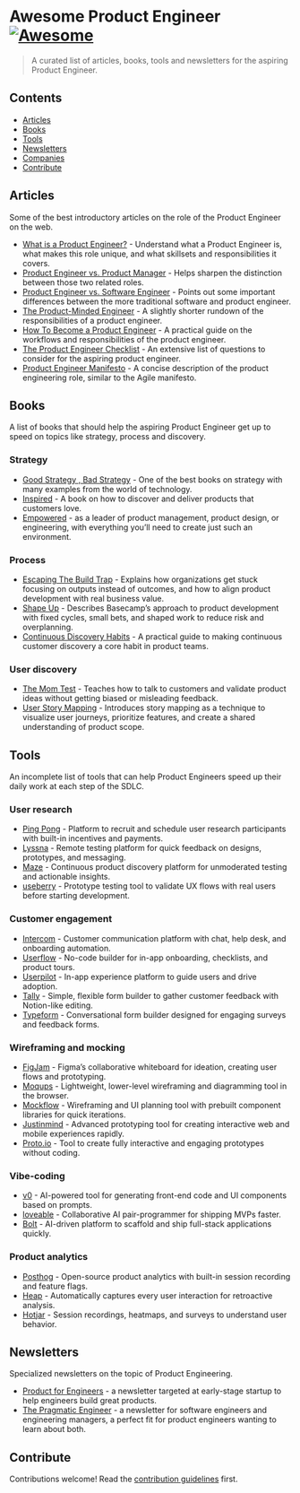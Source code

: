 # Awesome Product Engineer [![Awesome](https://awesome.re/badge.svg)](https://awesome.re)

> A curated list of articles, books, tools and newsletters for the aspiring Product Engineer.

## Contents

- [Articles](#articles)
- [Books](#books)
- [Tools](#tools)
- [Newsletters](#newsletters)
- [Companies](#companies)
- [Contribute](#contribute)

## Articles

Some of the best introductory articles on the role of the Product Engineer on the web.

- [What is a Product Engineer?](https://posthog.com/blog/what-is-a-product-engineer) - Understand what a Product Engineer is, what makes this role unique, and what skillsets and responsibilities it covers.
- [Product Engineer vs. Product Manager](https://posthog.com/blog/product-engineer-vs-product-manager) - Helps sharpen the distinction between those two related roles.
- [Product Engineer vs. Software Engineer](https://posthog.com/blog/product-engineer-vs-software-engineer) - Points out some important differences between the more traditional software and product engineer.
- [The Product-Minded Engineer](https://blog.pragmaticengineer.com/the-product-minded-engineer/) - A slightly shorter rundown of the responsibilities of a product engineer.
- [How To Become a Product Engineer](https://hybridhacker.email/p/how-to-become-a-product-engineer) - A practical guide on the workflows and responsibilities of the product engineer.
- [The Product Engineer Checklist](https://dev.to/epilot/the-product-engineer-checklist-469d) - An extensive list of questions to consider for the aspiring product engineer.
- [Product Engineer Manifesto](https://productengineer.org/) - A concise description of the product engineering role, similar to the Agile manifesto.

## Books

A list of books that should help the aspiring Product Engineer get up to speed on topics like strategy, process and discovery.

### Strategy

- [Good Strategy , Bad Strategy](https://www.goodreads.com/book/show/11721966-good-strategy-bad-strategy) - One of the best books on strategy with many examples from the world of technology.
- [Inspired](https://www.svpg.com/books/inspired-how-to-create-tech-products-customers-love-2nd-edition/) - A book on how to discover and deliver products that customers love.
- [Empowered]() - as a leader of product management, product design, or engineering, with everything you’ll need to create just such an environment.

### Process

- [Escaping The Build Trap](https://melissaperri.com/book) - Explains how organizations get stuck focusing on outputs instead of outcomes, and how to align product development with real business value.
- [Shape Up](https://basecamp.com/shapeup) - Describes Basecamp’s approach to product development with fixed cycles, small bets, and shaped work to reduce risk and overplanning.
- [Continuous Discovery Habits](https://www.amazon.com/Continuous-Discovery-Habits-Discover-Products/dp/1736633309) - A practical guide to making continuous customer discovery a core habit in product teams.

### User discovery

- [The Mom Test](https://www.momtestbook.com/) - Teaches how to talk to customers and validate product ideas without getting biased or misleading feedback.
- [User Story Mapping](https://www.amazon.com/User-Story-Mapping-Discover-Product/dp/1491904909/) - Introduces story mapping as a technique to visualize user journeys, prioritize features, and create a shared understanding of product scope.

## Tools

An incomplete list of tools that can help Product Engineers speed up their daily work at each step of the SDLC.

### User research

- [Ping Pong](https://www.hellopingpong.com/) - Platform to recruit and schedule user research participants with built-in incentives and payments.
- [Lyssna](https://www.lyssna.com/) - Remote testing platform for quick feedback on designs, prototypes, and messaging.
- [Maze](https://maze.co/) - Continuous product discovery platform for unmoderated testing and actionable insights.
- [useberry](https://www.useberry.com/) - Prototype testing tool to validate UX flows with real users before starting development.

### Customer engagement

- [Intercom](https://www.intercom.com/) - Customer communication platform with chat, help desk, and onboarding automation.
- [Userflow](https://www.userflow.com/) - No-code builder for in-app onboarding, checklists, and product tours.
- [Userpilot](https://userpilot.com/) - In-app experience platform to guide users and drive adoption.
- [Tally](https://tally.so/) - Simple, flexible form builder to gather customer feedback with Notion-like editing.
- [Typeform](https://www.typeform.com/) - Conversational form builder designed for engaging surveys and feedback forms.

### Wireframing and mocking

- [FigJam](https://www.figma.com/figjam/) - Figma’s collaborative whiteboard for ideation, creating user flows and prototyping.
- [Moqups](https://moqups.com/) - Lightweight, lower-level wireframing and diagramming tool in the browser.
- [Mockflow](https://www.mockflow.com/) - Wireframing and UI planning tool with prebuilt component libraries for quick iterations.
- [Justinmind](https://www.justinmind.com/) - Advanced prototyping tool for creating interactive web and mobile experiences rapidly.
- [Proto.io](https://www.proto.io/) - Tool to create fully interactive and engaging prototypes without coding.

### Vibe-coding

- [v0](https://v0.app/) - AI-powered tool for generating front-end code and UI components based on prompts.
- [loveable](https://lovable.dev/) - Collaborative AI pair-programmer for shipping MVPs faster.
- [Bolt](https://bolt.new/) - AI-driven platform to scaffold and ship full-stack applications quickly.

### Product analytics

- [Posthog](https://posthog.com/) - Open-source product analytics with built-in session recording and feature flags.
- [Heap](https://www.heap.io/) - Automatically captures every user interaction for retroactive analysis.
- [Hotjar](https://www.hotjar.com/) - Session recordings, heatmaps, and surveys to understand user behavior.

## Newsletters

Specialized newsletters on the topic of Product Engineering.

- [Product for Engineers](https://newsletter.posthog.com/) - a newsletter targeted at early-stage startup to help engineers build great products.
- [The Pragmatic Engineer](https://newsletter.pragmaticengineer.com/) - a newsletter for software engineers and engineering managers, a perfect fit for product engineers wanting to learn about both.

## Contribute

Contributions welcome! Read the [contribution guidelines](contributing.md) first.

